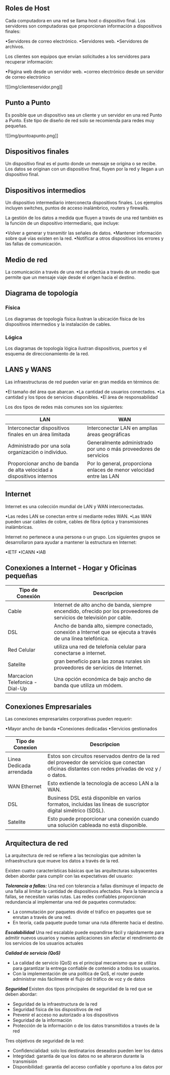 ## Roles de Host

Cada computadora en una red se llama host o dispositivo final.
Los servidores son computadoras que proporcionan información a dispositivos finales:

•Servidores de correo electrónico.
•Servidores web.
•Servidores de archivos.

Los clientes son equipos que envían solicitudes a los servidores para recuperar información:

•Página web desde un servidor web.
•correo electrónico desde un servidor de correo electrónico

![[img/clienteservidor.png]]
## Punto a Punto

Es posible que un dispositivo sea un cliente y un servidor en una red Punto a Punto. Este tipo de diseño de red solo se recomienda para redes muy pequeñas.

![[img/puntoapunto.png]]
## Dispositivos finales

Un dispositivo final es el punto donde un mensaje se origina o se recibe. Los datos se originan con un dispositivo final, fluyen por la red y llegan a un dispositivo final.
## Dispositivos intermedios

Un dispositivo intermediario interconecta dispositivos finales. Los ejemplos incluyen switches, puntos de acceso inalámbrico, routers y firewalls.

La gestión de los datos a medida que fluyen a través de una red también es la función de un dispositivo intermediario, que incluye:

•Volver a generar y transmitir las señales de datos.
•Mantener información sobre qué vías existen en la red.
•Notificar a otros dispositivos los errores y las fallas de comunicación.
## Medio de red

La comunicación a través de una red se efectúa a través de un medio que permite que un mensaje viaje desde el origen hacia el destino.

## Diagrama de topología

### Física
Los diagramas de topología física ilustran la ubicación física de los dispositivos intermedios y la instalación de cables.
### Lógica
Los diagramas de topología lógica ilustran dispositivos, puertos y el esquema de direccionamiento de la red.
## LANS y WANS

Las infraestructuras de red pueden variar en gran medida en términos de:

•El tamaño del área que abarcan.
•La cantidad de usuarios conectados.
•La cantidad y los tipos de servicios disponibles.
•El área de responsabilidad

Los dos tipos de redes más comunes son los siguientes:

| LAN                                                                   | WAN                                                                  |
| --------------------------------------------------------------------- | -------------------------------------------------------------------- |
| Interconectar dispositivos finales en un área limitada                | Interconectar LAN en amplias áreas geográficas                       |
| Administrado por una sola organización o individuo.                   | Generalmente administrado por uno o más proveedores de servicios     |
| Proporcionar ancho de banda de alta velocidad a dispositivos internos | Por lo general, proporciona enlaces de menor velocidad entre las LAN |
## Internet

Internet es una colección mundial de LAN y WAN interconectadas.

•Las redes LAN se conectan entre sí mediante redes WAN.
•Las WAN pueden usar cables de cobre, cables de fibra óptica y transmisiones inalámbricas.

Internet no pertenece a una persona o un grupo. Los siguientes grupos se desarrollaron para ayudar a mantener la estructura en Internet:

•IETF
•ICANN
•IAB
## Conexiones a Internet - Hogar y Oficinas pequeñas

| Tipo de Conexión                | Descripcion                                                                                                            |
| ------------------------------- | ---------------------------------------------------------------------------------------------------------------------- |
| Cable                           | Internet de alto ancho de banda, siempre encendido, ofrecido por los proveedores de servicios de televisión por cable. |
| DSL                             | Ancho de banda alto, siempre conectado, conexión a Internet que se ejecuta a través de una línea telefónica.           |
| Red Celular                     | utiliza una red de telefonía celular para conectarse a internet.                                                       |
| Satelite                        | gran beneficio para las zonas rurales sin proveedores de servicios de Internet.                                        |
| Marcacion Telefonica  - Dial-Up | Una opción económica de bajo ancho de banda que utiliza un módem.                                                      |
## Conexiones Empresariales

Las conexiones empresariales corporativas pueden requerir:

•Mayor ancho de banda
•Conexiones dedicadas
•Servicios gestionados

| Tipo de Conexion         | Descripcion                                                                                                                                       |
| ------------------------ | ------------------------------------------------------------------------------------------------------------------------------------------------- |
| Linea Dedicada arrendada | Estos son circuitos reservados dentro de la red del proveedor de servicios que conectan oficinas distantes con redes privadas de voz y / o datos. |
| WAN Ethernet             | Esto extiende la tecnología de acceso LAN a la WAN.                                                                                               |
| DSL                      | Business DSL está disponible en varios formatos, incluidas las líneas de suscriptor digital simétrico (SDSL).                                     |
| Satelite                 | Esto puede proporcionar una conexión cuando una solución cableada no está disponible.                                                             |
## Arquitectura de red

La arquitectura de red se refiere a las tecnologías que admiten la infraestructura que mueve los datos a través de la red.

Existen cuatro características básicas que las arquitecturas subyacentes deben abordar para cumplir con las expectativas del usuario:

***Tolerancia a fallas:***
Una red con tolerancia a fallas disminuye el impacto de una falla al limitar la cantidad de dispositivos afectados. Para la tolerancia a fallas, se necesitan varias rutas.
Las redes confiables proporcionan redundancia al implementar una red de paquetes conmutados:
- La conmutación por paquetes divide el tráfico en paquetes que se enrutan a través de una red.
- En teoría, cada paquete puede tomar una ruta diferente hacia el destino.

***Escalabilidad***
Una red escalable puede expandirse fácil y rápidamente para admitir nuevos usuarios y nuevas aplicaciones sin afectar el rendimiento de los servicios de los usuarios actuales

***Calidad de servicio (QoS)***
- La calidad de servicio (QoS) es el principal mecanismo que se utiliza para garantizar la entrega confiable de contenido a todos los usuarios.
- Con la implementación de una política de QoS, el router puede administrar más fácilmente el flujo del tráfico de voz y de datos

***Seguridad***
Existen dos tipos principales de seguridad de la red que se deben abordar: 
- Seguridad de la infraestructura de la red
- Seguridad física de los dispositivos de red
- Prevenir el acceso no autorizado a los dispositivos
- Seguridad de la información
- Protección de la información o de los datos transmitidos a través de la red

Tres objetivos de seguridad de la red:
- Confidencialidad: solo los destinatarios deseados pueden leer los datos
- Integridad: garantía de que los datos no se alteraron durante la transmisión
- Disponibilidad: garantía del acceso confiable y oportuno a los datos por